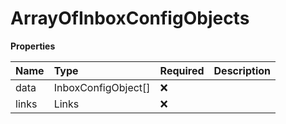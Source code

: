 # ArrayOfInboxConfigObjects

**Properties**

| Name  | Type                | Required | Description |
| :---- | :------------------ | :------- | :---------- |
| data  | InboxConfigObject[] | ❌       |             |
| links | Links               | ❌       |             |

<!-- This file was generated by liblab | https://liblab.com/ -->
